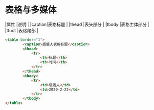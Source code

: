 # 表格与多媒体

|属性	|说明			|
|caption|表格标题		|
|thead	|表头部分		|
|tbody	|表格主体部分	|
|tfoot	|表格尾部		|
```html
<table border="1">
        <caption>后盾人表格标题</caption>
        <thead>
            <tr>
                <th>标题</th>
                <th>时间</th>
            </tr>
        </thead>
        <tbody>
            <tr>
                <td>后盾人</td>
                <td>2020-2-22</td>
            </tr>
        </tbody>
</table>
```